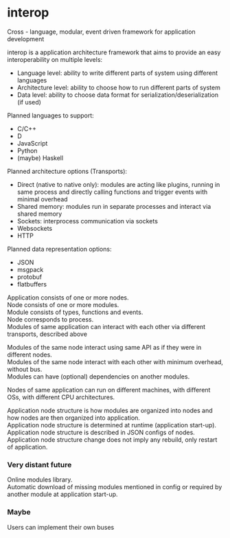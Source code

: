 # interop
Cross - language, modular, event driven framework for application development

interop is a application architecture framework that aims to provide an easy interoperability on multiple levels:
 * Language level: ability to write different parts of system using different languages
 * Architecture level: ability to choose how to run different parts of system
 * Data level: ability to choose data format for serialization/deserialization (if used)

Planned languages to support:
 * C/C++
 * D
 * JavaScript
 * Python
 * (maybe) Haskell
 
 Planned architecture options (Transports):
  * Direct (native to native only): modules are acting like plugins, running in same process and directly calling functions and trigger events with minimal overhead
  * Shared memory: modules run in separate processes and interact via shared memory
  * Sockets: interprocess communication via sockets
  * Websockets
  * HTTP
  
 Planned data representation options:
  * JSON
  * msgpack
  * protobuf
  * flatbuffers

Application consists of one or more nodes.  
Node consists of one or more modules.  
Module consists of types, functions and events.  
Node corresponds to process.  
Modules of same application can interact with each other via different transports, described above

Modules of the same node interact using same API as if they were in different nodes.  
Modules of the same node interact with each other with minimum overhead, without bus.  
Modules can have (optional) dependencies on another modules.  

Nodes of same application can run on different machines, with different OSs, with different CPU architectures.  

Application node structure is how modules are organized into nodes and how nodes are then organized into application.  
Application node structure is determined at runtime (application start-up).  
Application node structure is described in JSON configs of nodes.  
Application node structure change does not imply any rebuild, only restart of application.  

### Very distant future
Online modules library.  
Automatic download of missing modules mentioned in config or required by another module at application start-up.  

### Maybe
Users can implement their own buses

